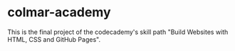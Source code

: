 # colmar-academy
 This is the final project of the codecademy's skill path "Build Websites with HTML, CSS and GitHub Pages".
